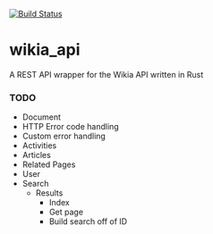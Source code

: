 [![Build Status](https://travis-ci.com/Dhs92/wikia_api.svg?branch=dev)](https://travis-ci.com/Dhs92/wikia_api)
# wikia_api
A REST API wrapper for the Wikia API written in Rust

### TODO
- Document
- HTTP Error code handling
- Custom error handling
- Activities
- Articles
- Related Pages
- User
- Search
  - Results
    - Index
    - Get page
    - Build search off of ID
